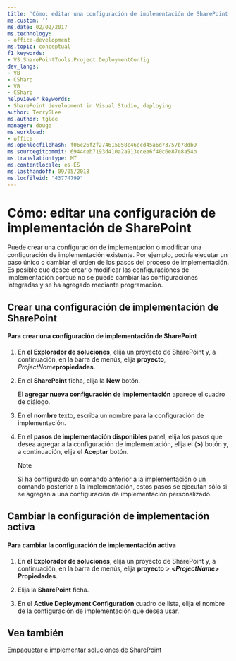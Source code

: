 ```yaml
---
title: 'Cómo: editar una configuración de implementación de SharePoint | Microsoft Docs'
ms.custom: ''
ms.date: 02/02/2017
ms.technology:
- office-development
ms.topic: conceptual
f1_keywords:
- VS.SharePointTools.Project.DeploymentConfig
dev_langs:
- VB
- CSharp
- VB
- CSharp
helpviewer_keywords:
- SharePoint development in Visual Studio, deploying
author: TerryGLee
ms.author: tglee
manager: douge
ms.workload:
- office
ms.openlocfilehash: f06c26f2f274615058c46ecd45a6d73757b78db9
ms.sourcegitcommit: 6944ceb7193d410a2a913ecee6f40c6e87e8a54b
ms.translationtype: MT
ms.contentlocale: es-ES
ms.lasthandoff: 09/05/2018
ms.locfileid: "43774799"
---
```

# <a name="how-to-edit-a-sharepoint-deployment-configuration"></a>Cómo: editar una configuración de implementación de SharePoint
  Puede crear una configuración de implementación o modificar una configuración de implementación existente. Por ejemplo, podría ejecutar un paso único o cambiar el orden de los pasos del proceso de implementación. Es posible que desee crear o modificar las configuraciones de implementación porque no se puede cambiar las configuraciones integradas y se ha agregado mediante programación.  
  
## <a name="create-a-sharepoint-deployment-configuration"></a>Crear una configuración de implementación de SharePoint  
  
#### <a name="to-create-a-sharepoint-deployment-configuration"></a>Para crear una configuración de implementación de SharePoint  
  
1.  En **el Explorador de soluciones**, elija un proyecto de SharePoint y, a continuación, en la barra de menús, elija **proyecto**, _ProjectName_**propiedades**.  
  
2.  En el **SharePoint** ficha, elija la **New** botón.  
  
     El **agregar nueva configuración de implementación** aparece el cuadro de diálogo.  
  
3.  En el **nombre** texto, escriba un nombre para la configuración de implementación.  
  
4.  En el **pasos de implementación disponibles** panel, elija los pasos que desea agregar a la configuración de implementación, elija el (**>**) botón y, a continuación, elija el **Aceptar** botón.  
  
    > [!NOTE]  
    >  Si ha configurado un comando anterior a la implementación o un comando posterior a la implementación, estos pasos se ejecutan sólo si se agregan a una configuración de implementación personalizado.  
  
## <a name="change-the-active-deployment-configuration"></a>Cambiar la configuración de implementación activa  
  
#### <a name="to-change-the-active-deployment-configuration"></a>Para cambiar la configuración de implementación activa  
  
1.  En **el Explorador de soluciones**, elija un proyecto de SharePoint y, a continuación, en la barra de menús, elija **proyecto** > **\<*ProjectName*> Propiedades**.  
  
2.  Elija la **SharePoint** ficha.  
  
3.  En el **Active Deployment Configuration** cuadro de lista, elija el nombre de la configuración de implementación que desea usar.  
  
## <a name="see-also"></a>Vea también
 [Empaquetar e implementar soluciones de SharePoint](../sharepoint/packaging-and-deploying-sharepoint-solutions.md)  
  
